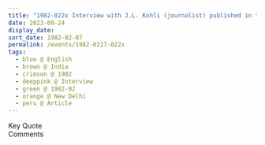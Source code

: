 ```yaml
---
title: "1982-022x Interview with J.L. Kohli (journalist) published in the article Radical Views on Corruption, Poverty, Sex and allied matters of International Business Commentary, Volume III, No. 8 (or 2) (April-May 1982), Pages 22 and 23, New Delhi, India"
date: 2023-09-24
display_date: 
sort_date: 1982-02-07
permalink: /events/1982-0227-022x
tags:
  - blue @ English
  - brown @ India
  - crimson @ 1982
  - deeppink @ Interview
  - green @ 1982-02
  - orange @ New Delhi
  - peru @ Article
---
```


<wave-list>
  <list-title color="green" width="75">Key Quote</list-title>
  <list-item color="BlanchedAlmond"  width="200"></list-item>
  <list-item color="Lavender"></list-item>
  <list-item color="BlanchedAlmond"></list-item>
</wave-list>

<br>

<wave-list>
  <list-title color="green" width="75">Comments</list-title>
  <list-item color="BlanchedAlmond"  width="200"></list-item>
  <list-item color="Lavender"></list-item>
  <list-item color="BlanchedAlmond"></list-item>
</wave-list>